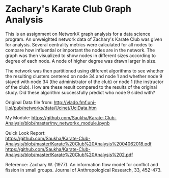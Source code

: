 # Zachary's Karate Club Graph Analysis

This is an assignment on NetworkX graph analysis for a data science program.  An unweighted network data of Zachary's Karate Club was given for analysis.  Several centrality metrics were calculated for all nodes to compare how influential or important the nodes are in the network.  The graph was then visualized to show nodes in different sizes according to degree of each node.  A node of higher degree was drawn larger in size.

The network was then partitioned using different algorithms to see whether the resulting clusters centered on node 34 and node 1 and whether node 9 stayed with node 34 (the administrator of the club) or node 1 (the instructor of the club).  How are these result compared to the results of the original study. Did these algorithm successfully predict who node 9 sided with?

Original Data file from:
http://vlado.fmf.uni-lj.si/pub/networks/data/Ucinet/UciData.htm

My Module: https://github.com/Saukha/Karate-Club-Analysis/blob/master/my_networkx_module.ipynb

Quick Look Report: <br>
https://github.com/Saukha/Karate-Club-Analysis/blob/master/Karate%20Club%20Analysis%2004062018.pdf <br>
https://github.com/Saukha/Karate-Club-Analysis/blob/master/Karate%20Club%20Analysis%202.pdf


Reference:
Zachary W. (1977).
An information flow model for conflict and fission in small groups.
Journal of Anthropological Research, 33, 452-473.
